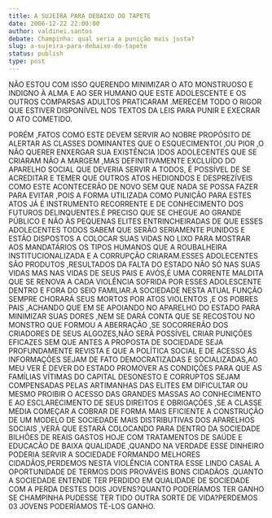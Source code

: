 ```yaml
---
title: A SUJEIRA PARA DEBAIXO DO TAPETE
date: 2006-12-22 22:00:00
author: valdinei.santos
debate: Champinha: qual seria a punição mais justa?
slug: a-sujeira-para-debaixo-do-tapete
status: publish 
type: post
---
```


NÃO ESTOU COM ISSO QUERENDO MINIMIZAR O ATO MONSTRUOSO E INDIGNO À ALMA E AO SER HUMANO QUE ESTE ADOLESCENTE E OS OUTROS COMPARSAS ADULTOS PRATICARAM .MERECEM TODO O RIGOR QUE ESTIVER DISPONÍVEL NOS TEXTOS DA LEIS PARA PUNIR E EXECRAR O ATO COMETIDO.  

PORÉM ,FATOS COMO ESTE DEVEM SERVIR AO NOBRE PROPÓSITO DE ALERTAR AS CLASSES DOMINANTES QUE O ESQUECIMENTO( ,OU PIOR ,O NÃO QUERER ENXERGAR SUA EXISTÊNCIA )DOS ADOLECENTES QUE SE CRIARAM NÃO A MARGEM ,MAS DEFINITIVAMENTE EXCLUÍDO DO APARELHO SOCIAL QUE DEVERIA SERVIR A TODOS, É POSSÍVEL DE SE ACREDITAR E TEMER QUE OUTROS ATOS HEDIONDOS E DESPREZÍVEIS COMO ESTE ACONTECERÃO DE NOVO SEM QUE NADA SE POSSA FAZER PARA EVITAR ,POIS A FORMA UTILIZADA COMO PUNIÇÃO PARA ESTES ATOS JÁ É INSTRUMENTO RECORRENTE E DE CONHECIMENTO DOS FUTUROS DELINQUENTES.É PRECISO QUE SE CHEGUE AO GRANDE PÚBLICO E NÃO ÀS PEQUENAS ELITES ENTRINCHEIRADAS DE QUE ESSES ADOLECENTES TODOS SABEM QUE SERÃO SERIAMENTE PUNIDOS E ESTÃO DISPOSTOS A COLOCAR SUAS VIDAS NO LIXO PARA MOSTRAR AOS MANDATÁRIOS OS TIPOS HUMANOS QUE A ROUBALHEIRA INSTITUCIONALIZADA E A CORRUPÇÃO CRIARAM.ESSES ADOLECENTES SÃO PRODUTOS ,RESULTADOS DA FALTA DO ESTADO NÃO SÓ NAS SUAS VIDAS MAS NAS VIDAS DE SEUS PAIS E AVÓS,É UMA CORRENTE MALDITA QUE SE RENOVA A CADA VIOLÊNCIA SOFRIDA POR ESSES ADOLESCENTE DENTRO E FORA DO SEIO FAMILIAR.A SOCIEDADE NESTA ATUAL FUNÇÃO SEMPRE CHORARÁ SEUS MORTOS POR ATOS VIOLENTOS ,E OS POBRES PAIS ,ACHANDO QUE EM SE APOIANDO NO APARELHO DO ESTADO PARA MINIMIZAR SUAS DORES ,NEM SE DARÁ CONTA QUE SE RECOSTOU NO MONSTRO QUE FORMOU A ABERRAÇÃO ,SE SOCORRERÃO DOS CRIADORES DE SEUS ALGOZES,NÃO SERÁ POSSÍVEL CRIAR PUNIÇÕES EFICAZES SEM QUE ANTES A PROPOSTA DE SOCIEDADE SEJA PROFUNDAMENTE REVISTA E QUE A POLÍTICA SOCIAL E DE ACESSO ÁS INFORMAÇÕES SEJAM DE FATO DEMOCRATIZADAS E SOCIALIZADAS,AO MEU VER É DEVER DO ESTADO PROMOVER AS CONDIÇÕES PARA QUE AS FAMÍLIAS VÍTIMAS DO CAPITAL DESONESTO E CORRUPTOS SEJAM COMPENSADAS PELAS ARTIMANHAS DAS ELITES EM DIFICULTAR OU MESMO PROIBIR O ACESSO DAS GRANDES MASSAS AO CONHECIMENTO E AO ESCLARECIMENTO DE SEUS DIREITOS E OBRIGAÇÕES ,SE A CLASSE MÉDIA COMEÇAR A COBRAR DE FORMA MAIS EFICIENTE A CONSTRUÇÃO DE UM MODELO DE SOCIEDADE MAIS DISTRIBUTIVAS DOS APARELHOS SOCIAIS ,VERÁ QUE ESTARÁ COLOCANDO PARA DENTRO DA SOCIEDADE BILHÕES DE REAIS GASTOS HOJE COM TRATAMENTOS DE SAÚDE E EDUCACÃO DE BAIXA QUALIDADE ,QUANDO NA VERDADE ESSE DINHEIRO PODERIA SERVIR A SOCIEDADE FORMANDO MELHORES CIDADÃOS,PERDEMOS NESTA VIOLÊNCIA CONTRA ESSE LINDO CASAL A OPORTUNIDADE DE TERMOS DOIS PROVÁVEIS BONS CIDADÃOS .QUANTO A SOCIEDADE ENTENDE TER PERDIDO EM QUALIDADE DE SOCIEDADE COM A PERDA DESTES DOIS JOVENS?QUANTO PODERÍAMOS TER GANHO SE CHAMPINHA PUDESSE TER TIDO OUTRA SORTE DE VIDA?PERDEMOS 03 JOVENS PODERÍAMOS TÊ-LOS GANHO.
